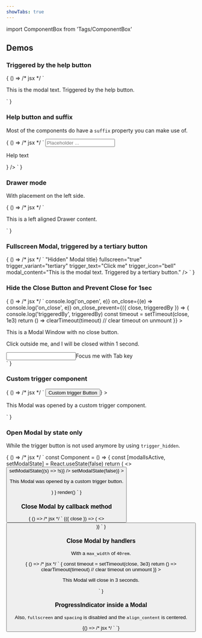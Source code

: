 ```yaml
---
showTabs: true
---
```


import ComponentBox from 'Tags/ComponentBox'

## Demos

### Triggered by the help button

<ComponentBox data-visual-test="modal-trigger-default">
	{
	() => /* jsx */ `
<Modal title="Modal Title">
  <Modal.Inner spacing style_type="mint-green">
    <P>This is the modal text. Triggered by the help button.</P>
  </Modal.Inner>
</Modal>
	`
	}
</ComponentBox>

### Help button and suffix

Most of the components do have a `suffix` property you can make use of.

<ComponentBox data-visual-test="modal-help-button">
	{
	() => /* jsx */ `
<Input
  label="Input"
  placeholder="Placeholder ..."
  suffix={
    <Modal>
      <Modal.Inner spacing style_type="pistachio">
        <P>Help text</P>
      </Modal.Inner>
    </Modal>
  }
/>
	`
	}
</ComponentBox>

### Drawer mode

With placement on the left side.

<ComponentBox data-visual-test="modal-drawer">
	{
	() => /* jsx */ `
<Modal
  mode="drawer"
  title="Drawer Title"
  trigger_text="Open Drawer"
  trigger_title="Click me"
>
  <Modal.Inner>
    <P>This is a left aligned Drawer content.</P>
  </Modal.Inner>
</Modal>
	`
	}
</ComponentBox>

### Fullscreen Modal, triggered by a tertiary button

<ComponentBox data-visual-test="modal-fullscreen">
	{
	() => /* jsx */ `
<Modal
  title={<span className="dnb-sr-only">"Hidden" Modal title</span>}
  fullscreen="true"
  trigger_variant="tertiary"
  trigger_text="Click me"
  trigger_icon="bell"
  modal_content="This is the modal text. Triggered by a tertiary button."
/>
	`
	}
</ComponentBox>

### Hide the Close Button and Prevent Close for 1sec

<ComponentBox>
	{
	() => /* jsx */ `
<Modal
  title="1s close delay"
  trigger_text="Click me"
  focus_selector=".dnb-input__input:first-of-type"
  prevent_close="true"
  hide_close_button="true"
  on_open={(e) => console.log('on_open', e)}
  on_close={(e) => console.log('on_close', e)}
  on_close_prevent={({ close, triggeredBy }) => {
    console.log('triggeredBy', triggeredBy)
    const timeout = setTimeout(close, 1e3)
    return () => clearTimeout(timeout) // clear timeout on unmount
  }}
>
  <P>This is a Modal Window with no close button.</P>
  <P>Click outside me, and I will be closed within 1 second.</P>
  <Section top spacing style_type="divider">
    <Input label="Focus:">Focus me with Tab key</Input>
  </Section>
</Modal>
	`
	}
</ComponentBox>

### Custom trigger component

<ComponentBox>
	{
	() => /* jsx */ `
<Modal
  title="Modal Title"
  trigger={(props) => <Button {...props}>Custom trigger Button</Button>}
>
  <Section spacing style_type="divider">
    <P>This Modal was opened by a custom trigger component.</P>
  </Section>
</Modal>
	`
	}
</ComponentBox>

### Open Modal by state only

While the trigger button is not used anymore by using `trigger_hidden`.

<ComponentBox useRender>
	{
	() => /* jsx */ `
const Component = () => {
  const [modalIsActive, setModalState] = React.useState(false)
  return (
    <>
      <Button
        id="custom-triggerer"
        text="Custom trigger Button"
        on_click={() => setModalState((s) => !s)}
      />
      <Modal
        title="Modal Title"
        trigger_hidden={true}
        open_state={modalIsActive}
        labelled_by="custom-triggerer"
        on_close={() => setModalState(false)}
      >
        <Section spacing style_type="divider">
          <P>This Modal was opened by a custom trigger button.</P>
        </Section>
      </Modal>
    </>
  )
}
render(<Component />)
	`
	}
</ComponentBox>

### Close Modal by callback method

<ComponentBox>
	{
	() => /* jsx */ `
<Modal mode="drawer" hide_close_button title="Title">
  {({ close }) => (
    <>
      <Button text="Close by callback" on_click={close} />
    </>
  )}
</Modal>
	`
	}
</ComponentBox>

### Close Modal by handlers

With a `max_width` of `40rem`.

<ComponentBox>
	{
	() => /* jsx */ `
<Modal
  title="Auto close"
  trigger_text="Click me"
  align_content="center"
  max_width="40rem"
  close_modal={close => {
    const timeout = setTimeout(close, 3e3)
    return () => clearTimeout(timeout) // clear timeout on unmount
  }}
>
  <Section spacing style_type="emerald-green">
    <P>This Modal will close in 3 seconds.</P>
  </Section>
</Modal>
	`
	}
</ComponentBox>

### ProgressIndicator inside a Modal

Also, `fullscreen` and `spacing` is disabled and the `align_content` is centered.

<ComponentBox data-visual-test="modal-no-spacing">
	{() => /* jsx */ `
<Modal
  spacing={false}
  fullscreen={false}
  align_content="centered"
  hide_close_button
  trigger_text="Show"
  prevent_close={false}
  max_width="20rem"
>
  <ProgressIndicator
    show_label
    label_direction="vertical"
    top="large"
    bottom="large"
    size="large"
  />
</Modal>
	`}
</ComponentBox>
